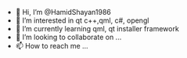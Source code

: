 - 👋 Hi, I’m @HamidShayan1986
- 👀 I’m interested in qt c++,qml,  c#, opengl
- 🌱 I’m currently learning qml, qt installer framework
- 💞️ I’m looking to collaborate on ...
- 📫 How to reach me ...

<!---
HamidShayan1986/HamidShayan1986 is a ✨ special ✨ repository because its `README.md` (this file) appears on your GitHub profile.
You can click the Preview link to take a look at your changes.
--->
